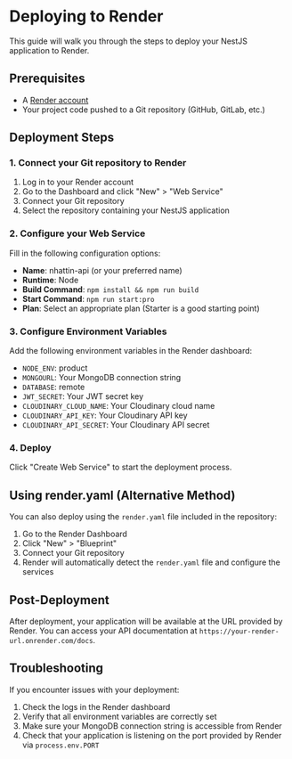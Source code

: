 # Deploying to Render

This guide will walk you through the steps to deploy your NestJS application to Render.

## Prerequisites

- A [Render account](https://render.com/)
- Your project code pushed to a Git repository (GitHub, GitLab, etc.)

## Deployment Steps

### 1. Connect your Git repository to Render

1. Log in to your Render account
2. Go to the Dashboard and click "New" > "Web Service"
3. Connect your Git repository
4. Select the repository containing your NestJS application

### 2. Configure your Web Service

Fill in the following configuration options:

- **Name**: nhattin-api (or your preferred name)
- **Runtime**: Node
- **Build Command**: `npm install && npm run build`
- **Start Command**: `npm run start:pro`
- **Plan**: Select an appropriate plan (Starter is a good starting point)

### 3. Configure Environment Variables

Add the following environment variables in the Render dashboard:

- `NODE_ENV`: product
- `MONGOURL`: Your MongoDB connection string
- `DATABASE`: remote
- `JWT_SECRET`: Your JWT secret key
- `CLOUDINARY_CLOUD_NAME`: Your Cloudinary cloud name
- `CLOUDINARY_API_KEY`: Your Cloudinary API key
- `CLOUDINARY_API_SECRET`: Your Cloudinary API secret

### 4. Deploy

Click "Create Web Service" to start the deployment process.

## Using render.yaml (Alternative Method)

You can also deploy using the `render.yaml` file included in the repository:

1. Go to the Render Dashboard
2. Click "New" > "Blueprint"
3. Connect your Git repository
4. Render will automatically detect the `render.yaml` file and configure the services

## Post-Deployment

After deployment, your application will be available at the URL provided by Render.
You can access your API documentation at `https://your-render-url.onrender.com/docs`.

## Troubleshooting

If you encounter issues with your deployment:

1. Check the logs in the Render dashboard
2. Verify that all environment variables are correctly set
3. Make sure your MongoDB connection string is accessible from Render
4. Check that your application is listening on the port provided by Render via `process.env.PORT` 